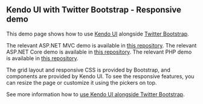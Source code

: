 ## Kendo UI with Twitter Bootstrap - Responsive demo

This demo page shows how to use [Kendo UI](https://www.telerik.com/kendo-ui) alongside [Twitter Bootstrap](https://getbootstrap.com/).

The relevant ASP.NET MVC demo is available in [this repository](https://github.com/telerik/mvc-bootstrap-demo). The relevant ASP.NET Core demo is available in [this repository](https://github.com/telerik/core-bootstrap-demo). The relevant PHP demo is available in [this repository](https://github.com/telerik/php-bootstrap-demo).

The grid layout and responsive CSS is provided by Bootstrap, and components are provided by Kendo UI. To see the responsive features, you can resize the page or customize it using the pickers on top.

See more information how to [use Kendo UI alongside Twitter Bootstrap](https://docs.telerik.com/kendo-ui/using-kendo-with-twitter-bootstrap).